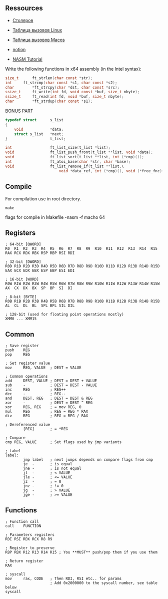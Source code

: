 ## Ressources

* [Столяров](http://www.stolyarov.info/books/asm_unix)

* [Таблица вызовов Linux](https://chromium.googlesource.com/chromiumos/docs/+/master/constants/syscalls.md#x86_64-64_bit)
* [Таблица вызовов Macos](https://opensource.apple.com/source/xnu/xnu-1504.3.12/bsd/kern/syscalls.master)
* [notion](https://www.notion.so/LibASM-eaf6e4370032461398127c5f41d12279)
* [NASM Tutorial](https://cs.lmu.edu/~ray/notes/nasmtutorial/)

Write the following functions in x64 assembly (in the Intel syntax):
```C
size_t		ft_strlen(char const *str);
int		ft_strcmp(char const *s1, char const *s2);
char		*ft_strcpy(char *dst, char const *src);
ssize_t		ft_write(int fd, void const *buf, size_t nbyte);
ssize_t		ft_read(int fd, void *buf, size_t nbyte);
char		*ft_strdup(char const *s1);
```


BONUS PART
```C
typedef struct		s_list
{
	void			*data;
	struct s_list	*next;
}					t_list;

int					ft_list_size(t_list *list);
void				ft_list_push_front(t_list **list, void *data);
void				ft_list_sort(t_list **list, int	(*cmp)());
int					ft_atoi_base(char *str, char *base);
void				ft_list_remove_if(t_list **list,\
						void *data_ref, int (*cmp)(), void (*free_fnc)(void *));

```

## Compile
For compilation use in root directory.
```shell 
make
```
flags for compile in Makefile -nasm -f macho 64

## Registers

```
; 64-bit [QWORD]
R0  R1  R2  R3  R4  R5  R6  R7  R8  R9  R10  R11  R12  R13  R14  R15
RAX RCX RDX RBX RSP RBP RSI RDI

; 32-bit [DWORD]
R0D R1D R2D R3D R4D R5D R6D R7D R8D R9D R10D R11D R12D R13D R14D R15D
EAX ECX EDX EBX ESP EBP ESI EDI

; 16-bit [WORD]
R0W R1W R2W R3W R4W R5W R6W R7W R8W R9W R10W R11W R12W R13W R14W R15W
AX  CX  DX  BX  SP  BP  SI  DI

; 8-bit [BYTE]
R0B R1B R2B R3B R4B R5B R6B R7B R8B R9B R10B R11B R12B R13B R14B R15B
AL  CL  DL  BL  SPL BPL SIL DIL

; 128-bit (used for floating point operations mostly)
XMM0 ... XMM15
```

## Common

```
; Save register
push	REG
pop		REG

; Set register value
mov		REG, VALUE	; DEST = VALUE

; Common operations
add		DEST, VALUE	; DEST = DEST + VALUE
sub		-			; DEST = DEST - VALUE
inc		REG			; REG++
dec		-			; REG--
and		DEST, REG	; DEST = DEST & REG
xor		-			; DEST = DEST ^ REG
xor		REG, REG	; = mov	REG, 0
mul		REG			; REG = REG * RAX
div		REG			; REG = REG / RAX

; Dereferenced value
		[REG]		; = *REG

; Compare
cmp	REG, VALUE		; Set flags used by jmp variants

; Label
label:
		jmp	label	; next jumps depends on compare flags from cmp
		je	-		; is equal
		jne	-		; is not equal
		jl	-		; < VALUE
		jle	-		; <= VALUE
		jz	-		; = 0
		jnz	-		; != 0
		jg	-		; > VALUE
		jge	-		; >= VALUE
```

## Functions

```
; Function call
call	FUNCTION

; Parameters registers
RDI RSI RDX RCX R8 R9

; Register to preserve
RBP RBX R12 R13 R14 R15	; You **MUST** push/pop them if you use them

; Return register
RAX

; syscall
mov		rax, CODE	; Then RDI, RSI etc.. for params
					; Add 0x2000000 to the syscall number, see table below
syscall
```


